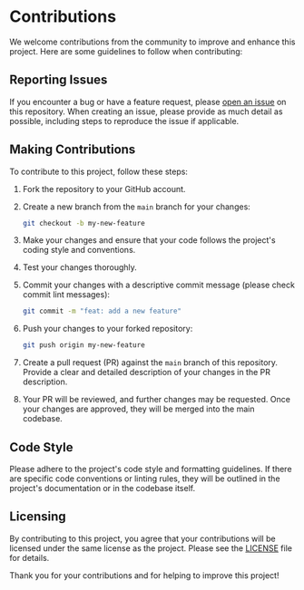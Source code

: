 # Contributions

We welcome contributions from the community to improve and enhance this project. Here are some guidelines to follow when contributing:

## Reporting Issues

If you encounter a bug or have a feature request, please [open an issue](https://github.com/mholthausen/thisisholti/issues) on this repository. When creating an issue, please provide as much detail as possible, including steps to reproduce the issue if applicable.

## Making Contributions

To contribute to this project, follow these steps:

1. Fork the repository to your GitHub account.

2. Create a new branch from the `main` branch for your changes:

    ```bash
    git checkout -b my-new-feature
    ```

3. Make your changes and ensure that your code follows the project's coding style and conventions.

4. Test your changes thoroughly.

5. Commit your changes with a descriptive commit message (please check commit lint messages):

    ```bash
    git commit -m "feat: add a new feature"
    ```

6. Push your changes to your forked repository:

    ```bash
    git push origin my-new-feature
    ```

7. Create a pull request (PR) against the `main` branch of this repository. Provide a clear and detailed description of your changes in the PR description.

8. Your PR will be reviewed, and further changes may be requested. Once your changes are approved, they will be merged into the main codebase.

## Code Style

Please adhere to the project's code style and formatting guidelines. If there are specific code conventions or linting rules, they will be outlined in the project's documentation or in the codebase itself.

## Licensing

By contributing to this project, you agree that your contributions will be licensed under the same license as the project. Please see the [LICENSE](LICENSE) file for details.

Thank you for your contributions and for helping to improve this project!

